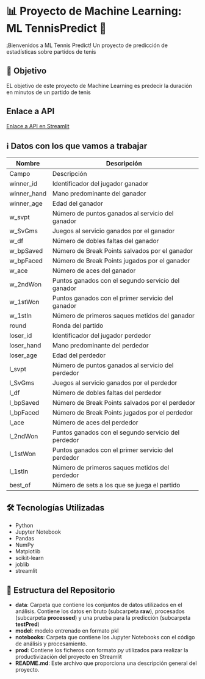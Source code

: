 # 📊 Proyecto de Machine Learning: ML TennisPredict 🎾
¡Bienvenidos a ML Tennis Predict! Un proyecto de predicción de estadísticas sobre partidos de tenis

## 🎯 Objetivo 
EL objetivo de este proyecto de Machine Learning es predecir la duración en minutos de un partido de tenis

## Enlace a API
[Enlace a API en Streamlit](https://mltennispredict.streamlit.app/)

## ℹ️ Datos con los que vamos a trabajar
|Nombre    | Descripción      |
|----------|------------------|
|Campo|Descripción|
|winner_id|Identificador del jugador ganador|
|winner_hand|Mano predominante del ganador|
|winner_age|Edad del ganador|
|w_svpt|Número de puntos ganados al servicio del ganador|
|w_SvGms|Juegos al servicio ganados por el ganador|
|w_df|Número de dobles faltas del ganador|
|w_bpSaved|Número de Break Points salvados por el ganador|
|w_bpFaced|Número de Break Points jugados por el ganador|
|w_ace|Número de aces del ganador|
|w_2ndWon|Puntos ganados con el segundo servicio del ganador|
|w_1stWon|Puntos ganados con el primer servicio del ganador|
|w_1stIn|Número de primeros saques metidos del ganador|
|round|Ronda del partido|F (Final), SF (Semifinal), QF (cuartos de final), R16 (Octavos), R32 (Tercera ronda), R64 (Segunda ronda), R128 (Primera ronda) o  RR (Round Robin)
|loser_id|Identificador del jugador perdedor|
|loser_hand|Mano predominante del perdedor|
|loser_age|Edad del perdedor|
|l_svpt|Número de puntos ganados al servicio del perdedor|
|l_SvGms|Juegos al servicio ganados por el perdedor|
|l_df|Número de dobles faltas del perdedor|
|l_bpSaved|Número de Break Points salvados por el perdedor|
|l_bpFaced|Número de Break Points jugados por el perdedor|
|l_ace|Número de aces del perdedor|
|l_2ndWon|Puntos ganados con el segundo servicio del perdedor|
|l_1stWon|Puntos ganados con el primer servicio del perdedor|
|l_1stIn|Número de primeros saques metidos del perdedor|
|best_of|Número de sets a los que se juega el partido|

## 🛠️ Tecnologías Utilizadas

- Python
- Jupyter Notebook
- Pandas
- NumPy
- Matplotlib
- scikit-learn
- joblib
- streamlit

## 📂 Estructura del Repositorio

- **data**: Carpeta que contiene los conjuntos de datos utilizados en el análisis. Contiene los datos en bruto (subcarpeta **raw**), procesados (subcarpeta **processed**) y una prueba para la predicción (subcarpeta **testPred**)
- **model**: modelo entrenado en formato pkl
- **notebooks**: Carpeta que contiene los Jupyter Notebooks con el código de análisis y procesamiento.
- **prod**: Contiene los ficheros con formato *py* utilizados para realizar la productivización del proyecto en Streamlit
- **README.md**: Este archivo que proporciona una descripción general del proyecto.